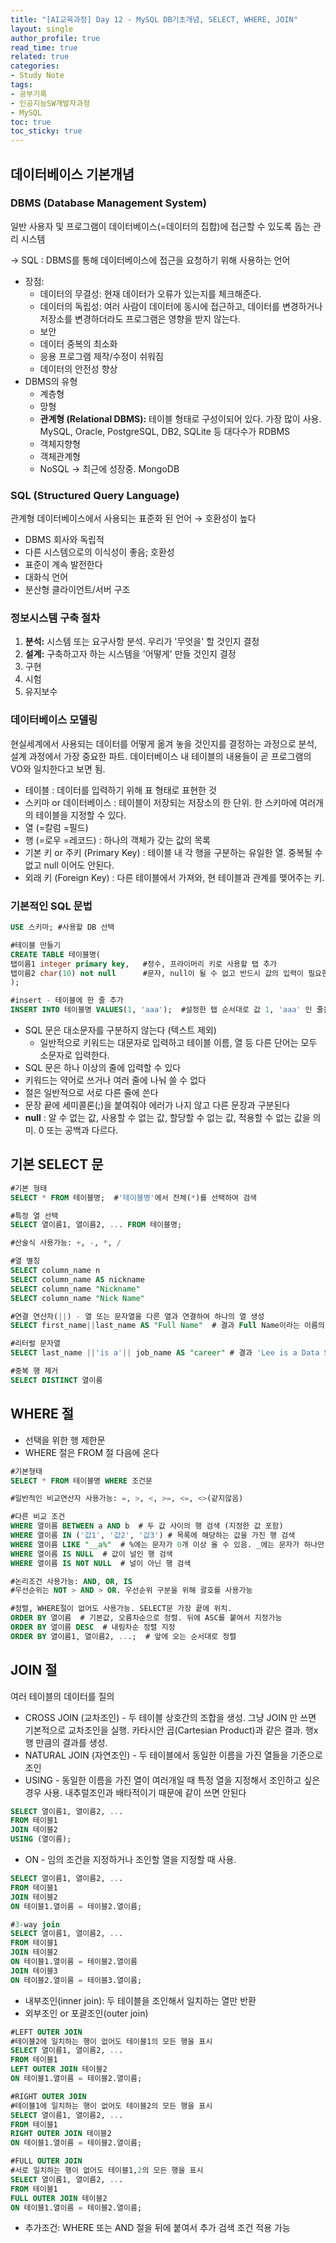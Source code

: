 ```yaml
---
title: "[AI교육과정] Day 12 - MySQL DB기초개념, SELECT, WHERE, JOIN"
layout: single
author_profile: true
read_time: true
related: true
categories:
- Study Note
tags:
- 공부기록
- 인공지능SW개발자과정
- MySQL
toc: true
toc_sticky: true
---
```


## 데이터베이스 기본개념

### **DBMS (Database Management System)**

일반 사용자 및 프로그램이 데이터베이스(=데이터의 집합)에 접근할 수 있도록 돕는 관리 시스템

→ SQL : DBMS를 통해 데이터베이스에 접근을 요청하기 위해 사용하는 언어

- 장점:
  - 데이터의 무결성: 현재 데이터가 오류가 있는지를 체크해준다.
  - 데이터의 독립성: 여러 사람이 데이터에 동시에 접근하고, 데이터를 변경하거나 저장소를 변경하더라도 프로그램은 영향을 받지 않는다.
  - 보안
  - 데이터 중복의 최소화
  - 응용 프로그램 제작/수정이 쉬워짐
  - 데이터의 안전성 향상
- DBMS의 유형
  - 계층형
  - 망형
  - **관계형 (Relational DBMS):** 테이블 형태로 구성이되어 있다. 가장 많이 사용. MySQL, Oracle, PostgreSQL, DB2, SQLite 등 대다수가 RDBMS
  - 객체지향형
  - 객체관계형
  - NoSQL → 최근에 성장중. MongoDB

### **SQL (Structured Query Language)**

관계형 데이터베이스에서 사용되는 표준화 된 언어 → 호환성이 높다

- DBMS 회사와 독립적
- 다른 시스템으로의 이식성이 좋음; 호환성
- 표준이 계속 발전한다
- 대화식 언어
- 분산형 클라이언트/서버 구조

### **정보시스템 구축 절차**

1. **분석:** 시스템 또는 요구사항 분석. 우리가 '무엇을' 할 것인지 결정
2. **설계:** 구축하고자 하는 시스템을 '어떻게' 만들 것인지 결정
3. 구현
4. 시험
5. 유지보수

### **데이터베이스 모델링**

현실세계에서 사용되는 데이터를 어떻게 옮겨 놓을 것인지를 결정하는 과정으로 분석, 설계 과정에서 가장 중요한 파트. 데이터베이스 내 테이블의 내용들이 곧 프로그램의 VO와 일치한다고 보면 됨.

- 테이블 : 데이터를 입력하기 위해 표 형태로 표현한 것
- 스키마  or 데이터베이스 : 테이블이 저장되는 저장소의 한 단위. 한 스키마에 여러개의 테이블을 지정할 수 있다.
- 열 (=칼럼 =필드)
- 행 (=로우 =레코드) : 하나의 객체가 갖는 값의 목록
- 기본 키 or 주키 (Primary Key) : 테이블 내 각 행을 구분하는 유일한 열. 중복될 수 없고 null 이어도 안된다.
- 외래 키 (Foreign Key) : 다른 테이블에서 가져와, 현 테이블과 관계를 맺어주는 키.

### **기본적인 SQL 문법**

```sql
USE 스키마; #사용할 DB 선택

#테이블 만들기
CREATE TABLE 테이블명(
탭이름1 integer primary key,   #정수, 프라이머리 키로 사용할 탭 추가
탭이름2 char(10) not null      #문자, null이 될 수 없고 반드시 값의 입력이 필요한 탭 추가 
);

#insert - 테이블에 한 줄 추가
INSERT INTO 테이블명 VALUES(1, 'aaa');  #설정한 탭 순서대로 값 1, 'aaa' 인 줄을 추가
```

- SQL 문은 대소문자를 구분하지 않는다 (텍스트 제외)
  - 일반적으로 키워드는 대문자로 입력하고 테이블 이름, 열 등 다른 단어는 모두 소문자로 입력한다.
- SQL 문은 하나 이상의 줄에 입력할 수 있다
- 키워드는 약어로 쓰거나 여러 줄에 나눠 쓸 수 없다
- 절은 일반적으로 서로 다른 줄에 쓴다
- 문장 끝에 세미콜론(;)을 붙여줘야 에러가 나지 않고 다른 문장과 구분된다
- **null** : 알 수 없는 값, 사용할 수 없는 값, 할당할 수 없는 값, 적용할 수 없는 값을 의미. 0 또는 공백과 다르다.

## 기본 SELECT 문

```sql
#기본 형태
SELECT * FROM 테이블명;  #'테이블명'에서 전체(*)를 선택하여 검색

#특정 열 선택
SELECT 열이름1, 열이름2, ... FROM 테이블명;

#산술식 사용가능: +, -, *, /

#열 별칭
SELECT column_name n
SELECT column_name AS nickname
SELECT column_name "Nickname"
SELECT column_name "Nick Name"

#연결 연산자(||) - 열 또는 문자열을 다른 열과 연결하여 하나의 열 생성
SELECT first_name||last_name AS "Full Name"  # 결과 Full Name이라는 이름의 열에 성과 이름을 붙인 값들이 들어감

#리터럴 문자열
SELECT last_name ||'is a'|| job_name AS "career" # 결과 'Lee is a Data Scientist' 같은 값들로 이루어진 열 생성

#중복 행 제거
SELECT DISTINCT 열이름
```

## WHERE 절

- 선택을 위한 행 제한문
- WHERE 절은 FROM 절 다음에 온다

```sql
#기본형태
SELECT * FROM 테이블명 WHERE 조건문

#일반적인 비교연산자 사용가능: =, >, <, >=, <=, <>(같지않음)

#다른 비교 조건
WHERE 열이름 BETWEEN a AND b  # 두 값 사이의 행 검색 (지정한 값 포함)
WHERE 열이름 IN ('값1', '값2', '값3') # 목록에 해당하는 값을 가진 행 검색
WHERE 열이름 LIKE "__a%"  # %에는 문자가 0개 이상 올 수 있음. _에는 문자가 하나만 올 수 있음
WHERE 열이름 IS NULL  # 값이 널인 행 검색
WHERE 열이름 IS NOT NULL  # 널이 아닌 행 검색

#논리조건 사용가능: AND, OR, IS
#우선순위는 NOT > AND > OR. 우선순위 구분을 위해 괄호를 사용가능

#정렬, WHERE절이 없어도 사용가능. SELECT문 가장 끝에 위치.
ORDER BY 열이름  # 기본값, 오름차순으로 정렬. 뒤에 ASC를 붙여서 지정가능
ORDER BY 열이름 DESC  # 내림차순 정렬 지정
ORDER BY 열이름1, 열이름2, ...;  # 앞에 오는 순서대로 정렬
```

## JOIN 절

여러 테이블의 데이터를 질의

- CROSS JOIN (교차조인) - 두 테이블 상호간의 조합을 생성. 그냥 JOIN 만 쓰면 기본적으로 교차조인을 실행. 카타시안 곱(Cartesian Product)과 같은 결과. 행x행 만큼의 결과를 생성.
- NATURAL JOIN (자연조인) - 두 테이블에서 동일한 이름을 가진 열들을 기준으로 조인
- USING - 동일한 이름을 가진 열이 여러개일 때 특정 열을 지정해서 조인하고 싶은 경우 사용. 내추럴조인과 배타적이기 때문에 같이 쓰면 안된다

```sql
SELECT 열이름1, 열이름2, ...
FROM 테이블1
JOIN 테이블2
USING (열이름);
```

- ON - 임의 조건을 지정하거나 조인할 열을 지정할 때 사용.

```sql
SELECT 열이름1, 열이름2, ...
FROM 테이블1
JOIN 테이블2
ON 테이블1.열이름 = 테이블2.열이름;

#3-way join
SELECT 열이름1, 열이름2, ...
FROM 테이블1
JOIN 테이블2
ON 테이블1.열이름 = 테이블2.열이름
JOIN 테이블3
ON 테이블2.열이름 = 테이블3.열이름;
```

- 내부조인(inner join): 두 테이블을 조인해서 일치하는 열만 반환
- 외부조인 or 포괄조인(outer join)

```sql
#LEFT OUTER JOIN
#테이블2에 일치하는 행이 없어도 테이블1의 모든 행을 표시
SELECT 열이름1, 열이름2, ...
FROM 테이블1
LEFT OUTER JOIN 테이블2
ON 테이블1.열이름 = 테이블2.열이름;

#RIGHT OUTER JOIN
#테이블1에 일치하는 행이 없어도 테이블2의 모든 행을 표시
SELECT 열이름1, 열이름2, ...
FROM 테이블1
RIGHT OUTER JOIN 테이블2
ON 테이블1.열이름 = 테이블2.열이름;

#FULL OUTER JOIN
#서로 일치하는 행이 없어도 테이블1,2의 모든 행을 표시
SELECT 열이름1, 열이름2, ...
FROM 테이블1
FULL OUTER JOIN 테이블2
ON 테이블1.열이름 = 테이블2.열이름;
```

- 추가조건: WHERE 또는 AND 절을 뒤에 붙여서 추가 검색 조건 적용 가능
